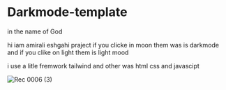 # Darkmode-template
in the name of God

hi iam amirali eshgahi
praject if you clicke in moon them was is darkmode and if you clike on light them is light mood 

i use a litle fremwork tailwind and other was html css and javascipt

![Rec 0006 (3)](https://user-images.githubusercontent.com/114607506/194756705-dcca02df-ce06-44cf-99b6-14ff963647ca.gif)

